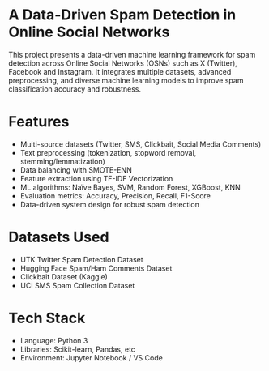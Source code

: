 # A Data-Driven Spam Detection in Online Social Networks
This project presents a data-driven machine learning framework for spam detection across Online Social Networks (OSNs) such as X (Twitter), Facebook and Instagram. It integrates multiple datasets, advanced preprocessing, and diverse machine learning models to improve spam classification accuracy and robustness.

# Features

- Multi-source datasets (Twitter, SMS, Clickbait, Social Media Comments)
- Text preprocessing (tokenization, stopword removal, stemming/lemmatization)
- Data balancing with SMOTE-ENN
- Feature extraction using TF-IDF Vectorization
- ML algorithms: Naïve Bayes, SVM, Random Forest, XGBoost, KNN
- Evaluation metrics: Accuracy, Precision, Recall, F1-Score
- Data-driven system design for robust spam detection

# Datasets Used

- UTK Twitter Spam Detection Dataset
- Hugging Face Spam/Ham Comments Dataset
- Clickbait Dataset (Kaggle)
- UCI SMS Spam Collection Dataset

# Tech Stack
- Language: Python 3
- Libraries: Scikit-learn, Pandas, etc
- Environment: Jupyter Notebook / VS Code
